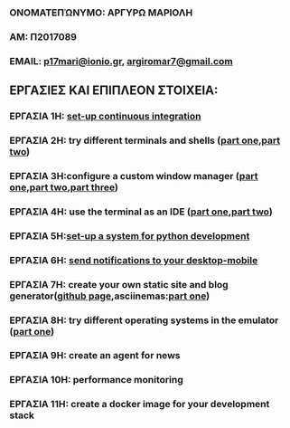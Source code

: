 ### ΟΝΟΜΑΤΕΠΏΝΥΜΟ: ΑΡΓΥΡΩ ΜΑΡΙΟΛΗ
### ΑΜ: Π2017089
### ΕΜΑΙL: p17mari@ionio.gr, argiromar7@gmail.com

## ΕΡΓΑΣΙΕΣ ΚΑΙ ΕΠΙΠΛΕΟΝ ΣΤΟΙΧΕΙΑ:

### ΕΡΓΑΣΙΑ 1Η: [set-up continuous integration](https://github.com/p17mari/mycv.github.io/edit/master/README.md)
### ΕΡΓΑΣΙΑ 2Η: try different terminals and shells ([part one](https://asciinema.org/a/328538),[part two](https://asciinema.org/a/328540))
### ΕΡΓΑΣΙΑ 3Η:configure a custom window manager ([part one](https://asciinema.org/a/328072),[part two](https://asciinema.org/a/328075),[part three](https://asciinema.org/a/328078))
### ΕΡΓΑΣΙΑ 4Η:  use the terminal as an IDE ([part one](https://asciinema.org/a/327120),[part two](https://asciinema.org/a/327337))
### ΕΡΓΑΣΙΑ 5Η:[set-up a system for python development](https://asciinema.org/a/325932)
### ΕΡΓΑΣΙΑ 6Η: [send notifications to your desktop-mobile](https://asciinema.org/a/325966)
### ΕΡΓΑΣΙΑ 7Η: create your own static site and blog generator([github page](https://p17mari.github.io/letters-from-mom/),asciinemas:[part one]())
### ΕΡΓΑΣΙΑ 8Η: try different operating systems in the emulator ([part one](https://asciinema.org/a/328543))
### ΕΡΓΑΣΙΑ 9Η: create an agent for news
### ΕΡΓΑΣΙΑ 10Η: performance monitoring
### ΕΡΓΑΣΙΑ 11Η: create a docker image for your development stack
